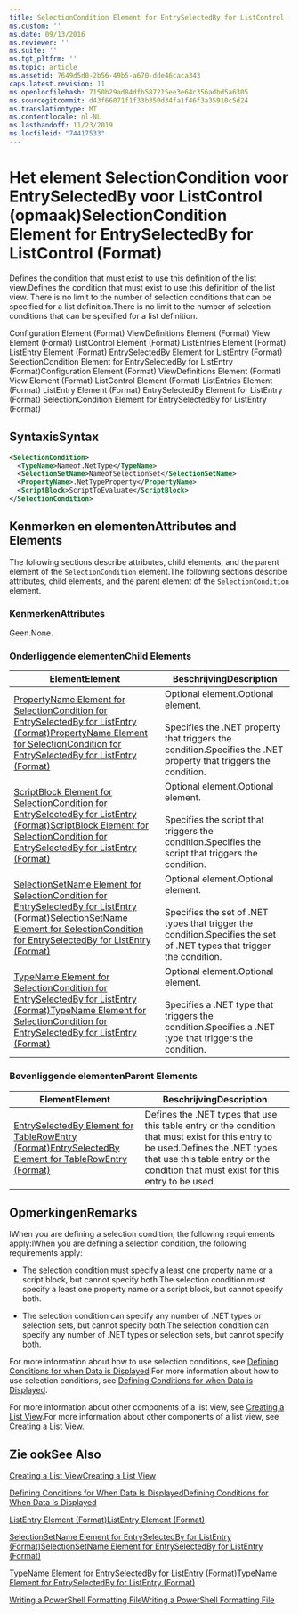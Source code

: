 ```yaml
---
title: SelectionCondition Element for EntrySelectedBy for ListControl (Format) | Microsoft Docs
ms.custom: ''
ms.date: 09/13/2016
ms.reviewer: ''
ms.suite: ''
ms.tgt_pltfrm: ''
ms.topic: article
ms.assetid: 7649d5d0-2b56-49b5-a670-dde46caca343
caps.latest.revision: 11
ms.openlocfilehash: 7150b29ad84dfb587215ee3e64c356adbd5a6305
ms.sourcegitcommit: d43f66071f1f33b350d34fa1f46f3a35910c5d24
ms.translationtype: MT
ms.contentlocale: nl-NL
ms.lasthandoff: 11/23/2019
ms.locfileid: "74417533"
---
```

# <a name="selectioncondition-element-for-entryselectedby-for-listcontrol-format"></a><span data-ttu-id="1f6c6-102">Het element SelectionCondition voor EntrySelectedBy voor ListControl (opmaak)</span><span class="sxs-lookup"><span data-stu-id="1f6c6-102">SelectionCondition Element for EntrySelectedBy for ListControl (Format)</span></span>

<span data-ttu-id="1f6c6-103">Defines the condition that must exist to use this definition of the list view.</span><span class="sxs-lookup"><span data-stu-id="1f6c6-103">Defines the condition that must exist to use this definition of the list view.</span></span> <span data-ttu-id="1f6c6-104">There is no limit to the number of selection conditions that can be specified for a list definition.</span><span class="sxs-lookup"><span data-stu-id="1f6c6-104">There is no limit to the number of selection conditions that can be specified for a list definition.</span></span>

<span data-ttu-id="1f6c6-105">Configuration Element (Format) ViewDefinitions Element (Format) View Element (Format) ListControl Element (Format) ListEntries Element (Format) ListEntry Element (Format) EntrySelectedBy Element for ListEntry (Format) SelectionCondition Element for EntrySelectedBy for ListEntry (Format)</span><span class="sxs-lookup"><span data-stu-id="1f6c6-105">Configuration Element (Format) ViewDefinitions Element (Format) View Element (Format) ListControl Element (Format) ListEntries Element (Format) ListEntry Element (Format) EntrySelectedBy Element for ListEntry (Format) SelectionCondition Element for EntrySelectedBy for ListEntry (Format)</span></span>

## <a name="syntax"></a><span data-ttu-id="1f6c6-106">Syntaxis</span><span class="sxs-lookup"><span data-stu-id="1f6c6-106">Syntax</span></span>

```xml
<SelectionCondition>
  <TypeName>Nameof.NetType</TypeName>
  <SelectionSetName>NameofSelectionSet</SelectionSetName>
  <PropertyName>.NetTypeProperty</PropertyName>
  <ScriptBlock>ScriptToEvaluate</ScriptBlock>
</SelectionCondition>
```

## <a name="attributes-and-elements"></a><span data-ttu-id="1f6c6-107">Kenmerken en elementen</span><span class="sxs-lookup"><span data-stu-id="1f6c6-107">Attributes and Elements</span></span>

<span data-ttu-id="1f6c6-108">The following sections describe attributes, child elements, and the parent element of the `SelectionCondition` element.</span><span class="sxs-lookup"><span data-stu-id="1f6c6-108">The following sections describe attributes, child elements, and the parent element of the `SelectionCondition` element.</span></span>

### <a name="attributes"></a><span data-ttu-id="1f6c6-109">Kenmerken</span><span class="sxs-lookup"><span data-stu-id="1f6c6-109">Attributes</span></span>

<span data-ttu-id="1f6c6-110">Geen.</span><span class="sxs-lookup"><span data-stu-id="1f6c6-110">None.</span></span>

### <a name="child-elements"></a><span data-ttu-id="1f6c6-111">Onderliggende elementen</span><span class="sxs-lookup"><span data-stu-id="1f6c6-111">Child Elements</span></span>

|<span data-ttu-id="1f6c6-112">Element</span><span class="sxs-lookup"><span data-stu-id="1f6c6-112">Element</span></span>|<span data-ttu-id="1f6c6-113">Beschrijving</span><span class="sxs-lookup"><span data-stu-id="1f6c6-113">Description</span></span>|
|-------------|-----------------|
|[<span data-ttu-id="1f6c6-114">PropertyName Element for SelectionCondition for EntrySelectedBy for ListEntry (Format)</span><span class="sxs-lookup"><span data-stu-id="1f6c6-114">PropertyName Element for SelectionCondition for EntrySelectedBy for ListEntry (Format)</span></span>](./propertyname-element-for-selectioncondition-for-entryselectedby-for-listcontrol-format.md)|<span data-ttu-id="1f6c6-115">Optional element.</span><span class="sxs-lookup"><span data-stu-id="1f6c6-115">Optional element.</span></span><br /><br /> <span data-ttu-id="1f6c6-116">Specifies the .NET property that triggers the condition.</span><span class="sxs-lookup"><span data-stu-id="1f6c6-116">Specifies the .NET property that triggers the condition.</span></span>|
|[<span data-ttu-id="1f6c6-117">ScriptBlock Element for SelectionCondition for EntrySelectedBy for ListEntry (Format)</span><span class="sxs-lookup"><span data-stu-id="1f6c6-117">ScriptBlock Element for SelectionCondition for EntrySelectedBy for ListEntry (Format)</span></span>](./scriptblock-element-for-selectioncondition-for-entryselectedby-for-listcontrol-format.md)|<span data-ttu-id="1f6c6-118">Optional element.</span><span class="sxs-lookup"><span data-stu-id="1f6c6-118">Optional element.</span></span><br /><br /> <span data-ttu-id="1f6c6-119">Specifies the script that triggers the condition.</span><span class="sxs-lookup"><span data-stu-id="1f6c6-119">Specifies the script that triggers the condition.</span></span>|
|[<span data-ttu-id="1f6c6-120">SelectionSetName Element for SelectionCondition for EntrySelectedBy for ListEntry (Format)</span><span class="sxs-lookup"><span data-stu-id="1f6c6-120">SelectionSetName Element for SelectionCondition for EntrySelectedBy for ListEntry (Format)</span></span>](./selectionsetname-element-for-selectioncondition-for-entryselectedby-for-listentry-format.md)|<span data-ttu-id="1f6c6-121">Optional element.</span><span class="sxs-lookup"><span data-stu-id="1f6c6-121">Optional element.</span></span><br /><br /> <span data-ttu-id="1f6c6-122">Specifies the set of .NET types that trigger the condition.</span><span class="sxs-lookup"><span data-stu-id="1f6c6-122">Specifies the set of .NET types that trigger the condition.</span></span>|
|[<span data-ttu-id="1f6c6-123">TypeName Element for SelectionCondition for EntrySelectedBy for ListEntry (Format)</span><span class="sxs-lookup"><span data-stu-id="1f6c6-123">TypeName Element for SelectionCondition for EntrySelectedBy for ListEntry (Format)</span></span>](./typename-element-for-selectioncondition-for-entryselectedby-for-listcontrol-format.md)|<span data-ttu-id="1f6c6-124">Optional element.</span><span class="sxs-lookup"><span data-stu-id="1f6c6-124">Optional element.</span></span><br /><br /> <span data-ttu-id="1f6c6-125">Specifies a .NET type that triggers the condition.</span><span class="sxs-lookup"><span data-stu-id="1f6c6-125">Specifies a .NET type that triggers the condition.</span></span>|

### <a name="parent-elements"></a><span data-ttu-id="1f6c6-126">Bovenliggende elementen</span><span class="sxs-lookup"><span data-stu-id="1f6c6-126">Parent Elements</span></span>

|<span data-ttu-id="1f6c6-127">Element</span><span class="sxs-lookup"><span data-stu-id="1f6c6-127">Element</span></span>|<span data-ttu-id="1f6c6-128">Beschrijving</span><span class="sxs-lookup"><span data-stu-id="1f6c6-128">Description</span></span>|
|-------------|-----------------|
|[<span data-ttu-id="1f6c6-129">EntrySelectedBy Element for TableRowEntry (Format)</span><span class="sxs-lookup"><span data-stu-id="1f6c6-129">EntrySelectedBy Element for TableRowEntry (Format)</span></span>](./entryselectedby-element-for-tablerowentry-for-tablecontrol-format.md)|<span data-ttu-id="1f6c6-130">Defines the .NET types that use this table entry or the condition that must exist for this entry to be used.</span><span class="sxs-lookup"><span data-stu-id="1f6c6-130">Defines the .NET types that use this table entry or the condition that must exist for this entry to be used.</span></span>|

## <a name="remarks"></a><span data-ttu-id="1f6c6-131">Opmerkingen</span><span class="sxs-lookup"><span data-stu-id="1f6c6-131">Remarks</span></span>

<span data-ttu-id="1f6c6-132">lWhen you are defining a selection condition, the following requirements apply:</span><span class="sxs-lookup"><span data-stu-id="1f6c6-132">lWhen you are defining a selection condition, the following requirements apply:</span></span>

- <span data-ttu-id="1f6c6-133">The selection condition must specify a least one property name or a script block, but cannot specify both.</span><span class="sxs-lookup"><span data-stu-id="1f6c6-133">The selection condition must specify a least one property name or a script block, but cannot specify both.</span></span>

- <span data-ttu-id="1f6c6-134">The selection condition can specify any number of .NET types or selection sets, but cannot specify both.</span><span class="sxs-lookup"><span data-stu-id="1f6c6-134">The selection condition can specify any number of .NET types or selection sets, but cannot specify both.</span></span>

<span data-ttu-id="1f6c6-135">For more information about how to use selection conditions, see [Defining Conditions for when Data is Displayed](./defining-conditions-for-displaying-data.md).</span><span class="sxs-lookup"><span data-stu-id="1f6c6-135">For more information about how to use selection conditions, see [Defining Conditions for when Data is Displayed](./defining-conditions-for-displaying-data.md).</span></span>

<span data-ttu-id="1f6c6-136">For more information about other components of a list view, see [Creating a List View](./creating-a-list-view.md).</span><span class="sxs-lookup"><span data-stu-id="1f6c6-136">For more information about other components of a list view, see [Creating a List View](./creating-a-list-view.md).</span></span>

## <a name="see-also"></a><span data-ttu-id="1f6c6-137">Zie ook</span><span class="sxs-lookup"><span data-stu-id="1f6c6-137">See Also</span></span>

[<span data-ttu-id="1f6c6-138">Creating a List View</span><span class="sxs-lookup"><span data-stu-id="1f6c6-138">Creating a List View</span></span>](./creating-a-list-view.md)

[<span data-ttu-id="1f6c6-139">Defining Conditions for When Data Is Displayed</span><span class="sxs-lookup"><span data-stu-id="1f6c6-139">Defining Conditions for When Data Is Displayed</span></span>](./defining-conditions-for-displaying-data.md)

[<span data-ttu-id="1f6c6-140">ListEntry Element (Format)</span><span class="sxs-lookup"><span data-stu-id="1f6c6-140">ListEntry Element (Format)</span></span>](./listentry-element-for-listcontrol-format.md)

[<span data-ttu-id="1f6c6-141">SelectionSetName Element for EntrySelectedBy for ListEntry (Format)</span><span class="sxs-lookup"><span data-stu-id="1f6c6-141">SelectionSetName Element for EntrySelectedBy for ListEntry (Format)</span></span>](./selectionsetname-element-for-entryselectedby-for-listcontrol-format.md)

[<span data-ttu-id="1f6c6-142">TypeName Element for EntrySelectedBy for ListEntry (Format)</span><span class="sxs-lookup"><span data-stu-id="1f6c6-142">TypeName Element for EntrySelectedBy for ListEntry (Format)</span></span>](/powershell/scripting/developer/format/typename-element-for-entryselectedby-for-listcontrol-format)

[<span data-ttu-id="1f6c6-143">Writing a PowerShell Formatting File</span><span class="sxs-lookup"><span data-stu-id="1f6c6-143">Writing a PowerShell Formatting File</span></span>](./writing-a-powershell-formatting-file.md)
